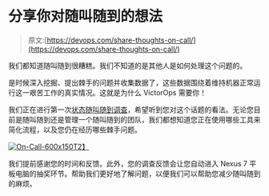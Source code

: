 # 分享你对随叫随到的想法

> 原文:[https://devops.com/share-thoughts-on-call/](https://devops.com/share-thoughts-on-call/)

我们都知道随叫随到很糟糕。我们不知道的是其他人是如何处理这个问题的。

是时候深入挖掘、提出棘手的问题并收集数据了，这些数据围绕着维持机器正常运行这一艰苦工作的真实情况。这就是为什么 VictorOps 需要你！

我们正在进行第一次[状态随叫随到调查](https://www.surveymonkey.com/s/DevOps_VO_survey "State of On-Call survey")，希望听到您对这个话题的看法。无论您目前是随叫随到还是管理一个随叫随到的团队，我们都想知道您正在使用哪些工具来简化流程，以及您仍在经历哪些棘手问题。

[![On-Call-600x150](../Images/de946770fefb1c03ce2dcb3cecef3c03.png)T2】](https://www.surveymonkey.com/s/DevOps_VO_survey)

我们提前感谢您的时间和反馈。此外，您的调查反馈会让您自动进入 Nexus 7 平板电脑的抽奖环节。帮助我们更好地了解问题，以便我们可以帮助您减少随叫随到的麻烦。